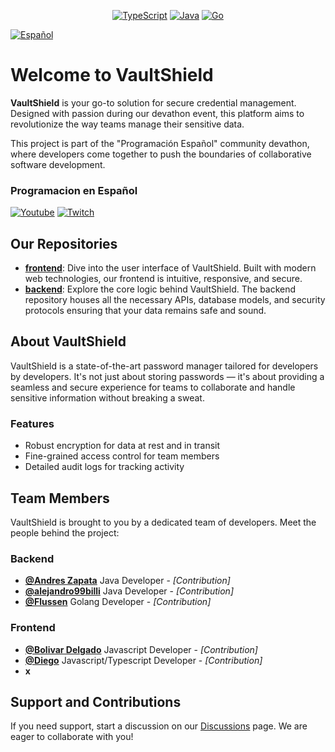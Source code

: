 <p align="center">
    <a href =""><img src="https://img.shields.io/badge/-TypeScript-3178C6?style=flat-square&logo=typescript&logoColor=white" alt="TypeScript"></a>
    <a href =""><img src="https://img.shields.io/badge/-Java-ED8B00?style=flat-square&logo=coffeescript&logoColor=white" alt="Java"></a>
    <a href =""><img src="https://img.shields.io/badge/-Golang-00ADD8?style=flat-square&logo=go&logoColor=white" alt="Go"></a>
</p>

[![Español](https://img.shields.io/badge/-Espa%C3%B1ol-blue?style=flat)](https://github.com/VaultShield/.github/blob/master/profile/README_es.md)

# Welcome to VaultShield

**VaultShield** is your go-to solution for secure credential management. Designed with passion during our devathon event, this platform aims to revolutionize the way teams manage their sensitive data.

This project is part of the "Programación Español" community devathon, where developers come together to push the boundaries of collaborative software development.

### Programacion en Español
[![Youtube](https://img.shields.io/badge/YouTube-FF0000?style=&logo=youtube&logoColor=white)](https://www.youtube.com/@programacion-es)
[![Twitch](https://img.shields.io/badge/Twitch-6441A5?style=&logo=twitch&logoColor=white)](https://www.twitch.tv/programacion_es)

## Our Repositories

- **[frontend](/frontend)**: Dive into the user interface of VaultShield. Built with modern web technologies, our frontend is intuitive, responsive, and secure.
- **[backend](/backend)**: Explore the core logic behind VaultShield. The backend repository houses all the necessary APIs, database models, and security protocols ensuring that your data remains safe and sound.

## About VaultShield

VaultShield is a state-of-the-art password manager tailored for developers by developers. It's not just about storing passwords — it's about providing a seamless and secure experience for teams to collaborate and handle sensitive information without breaking a sweat.

### Features

- Robust encryption for data at rest and in transit
- Fine-grained access control for team members
- Detailed audit logs for tracking activity

## Team Members

VaultShield is brought to you by a dedicated team of developers. Meet the people behind the project:
### Backend
- **[@Andres Zapata](https://github.com/AZapata27)** Java Developer - *[Contribution]*
- **[@alejandro99billi](https://github.com/alejandro99billi)** Java Developer - *[Contribution]*
- **[@Flussen](https://github.com/Flussen)** Golang Developer - *[Contribution]*

### Frontend
- **[@Bolivar Delgado](https://github.com/bol507)** Javascript Developer - *[Contribution]*
- **[@Diego](https://github.com/diego-vecch)** Javascript/Typescript Developer - *[Contribution]*
- **x**

## Support and Contributions

If you need support, start a discussion on our [Discussions](https://github.com/VaultShield/discussions) page. We are eager to collaborate with you!
